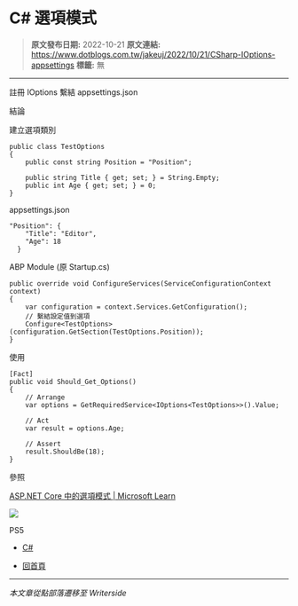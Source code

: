 # C# 選項模式

> **原文發布日期:** 2022-10-21
> **原文連結:** https://www.dotblogs.com.tw/jakeuj/2022/10/21/CSharp-IOptions-appsettings
> **標籤:** 無

---

註冊 IOptions<T> 繫結 appsettings.json

結論

建立選項類別

```
public class TestOptions
{
    public const string Position = "Position";

    public string Title { get; set; } = String.Empty;
    public int Age { get; set; } = 0;
}
```

appsettings.json

```
"Position": {
    "Title": "Editor",
    "Age": 18
  }
```

ABP Module (原 Startup.cs)

```
public override void ConfigureServices(ServiceConfigurationContext context)
{
    var configuration = context.Services.GetConfiguration();
    // 繫結設定值到選項
    Configure<TestOptions>(configuration.GetSection(TestOptions.Position));
}
```

使用

```
[Fact]
public void Should_Get_Options()
{
    // Arrange
    var options = GetRequiredService<IOptions<TestOptions>>().Value;

    // Act
    var result = options.Age;

    // Assert
    result.ShouldBe(18);
}
```

參照

[ASP.NET Core 中的選項模式 | Microsoft Learn](https://learn.microsoft.com/zh-tw/aspnet/core/fundamentals/configuration/options?view=aspnetcore-6.0#use-ioptionssnapshot-to-read-updated-data)

![](https://card.psnprofiles.com/1/jakeuj.png)

PS5

* [C#](/jakeuj/Tags?qq=C%23)

* [回首頁](/jakeuj)

---

*本文章從點部落遷移至 Writerside*
